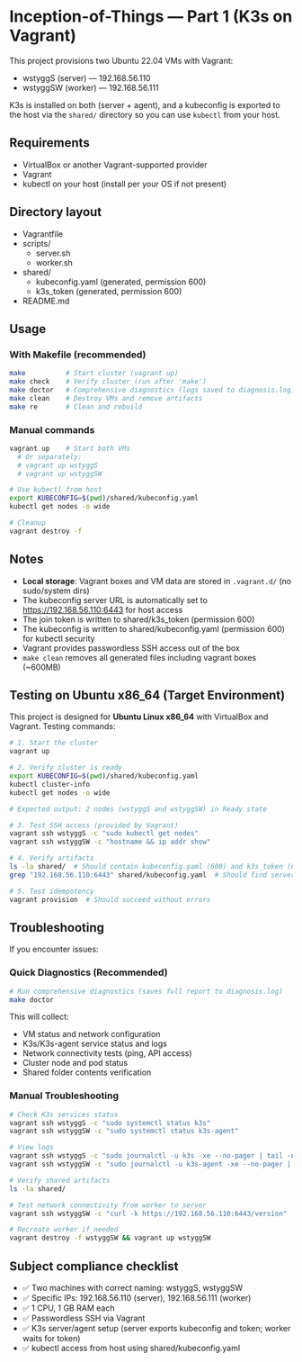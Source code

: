 # Inception-of-Things — Part 1 (K3s on Vagrant)

This project provisions two Ubuntu 22.04 VMs with Vagrant:
- wstyggS (server) — 192.168.56.110
- wstyggSW (worker) — 192.168.56.111

K3s is installed on both (server + agent), and a kubeconfig is exported to the host via the `shared/` directory so you can use `kubectl` from your host.

## Requirements
- VirtualBox or another Vagrant-supported provider
- Vagrant
- kubectl on your host (install per your OS if not present)

## Directory layout
- Vagrantfile
- scripts/
  - server.sh
  - worker.sh
- shared/
  - kubeconfig.yaml (generated, permission 600)
  - k3s_token (generated, permission 600)
- README.md

## Usage

### With Makefile (recommended)
```bash
make          # Start cluster (vagrant up)
make check    # Verify cluster (run after 'make')
make doctor   # Comprehensive diagnostics (logs saved to diagnosis.log)
make clean    # Destroy VMs and remove artifacts
make re       # Clean and rebuild
```

### Manual commands
```bash
vagrant up    # Start both VMs
  # Or separately:
  # vagrant up wstyggS
  # vagrant up wstyggSW

# Use kubectl from host
export KUBECONFIG=$(pwd)/shared/kubeconfig.yaml
kubectl get nodes -o wide

# Cleanup
vagrant destroy -f
```

## Notes
- **Local storage**: Vagrant boxes and VM data are stored in `.vagrant.d/` (no sudo/system dirs)
- The kubeconfig server URL is automatically set to https://192.168.56.110:6443 for host access
- The join token is written to shared/k3s_token (permission 600)
- The kubeconfig is written to shared/kubeconfig.yaml (permission 600) for kubectl security
- Vagrant provides passwordless SSH access out of the box
- `make clean` removes all generated files including vagrant boxes (~600MB)

## Testing on Ubuntu x86_64 (Target Environment)

This project is designed for **Ubuntu Linux x86_64** with VirtualBox and Vagrant. Testing commands:

```bash
# 1. Start the cluster
vagrant up

# 2. Verify cluster is ready
export KUBECONFIG=$(pwd)/shared/kubeconfig.yaml
kubectl cluster-info
kubectl get nodes -o wide

# Expected output: 2 nodes (wstyggS and wstyggSW) in Ready state

# 3. Test SSH access (provided by Vagrant)
vagrant ssh wstyggS -c "sudo kubectl get nodes"
vagrant ssh wstyggSW -c "hostname && ip addr show"

# 4. Verify artifacts
ls -la shared/  # Should contain kubeconfig.yaml (600) and k3s_token (600)
grep "192.168.56.110:6443" shared/kubeconfig.yaml  # Should find server URL

# 5. Test idempotency
vagrant provision  # Should succeed without errors
```

## Troubleshooting

If you encounter issues:

### Quick Diagnostics (Recommended)

```bash
# Run comprehensive diagnostics (saves full report to diagnosis.log)
make doctor
```

This will collect:
- VM status and network configuration
- K3s/K3s-agent service status and logs
- Network connectivity tests (ping, API access)
- Cluster node and pod status
- Shared folder contents verification

### Manual Troubleshooting

```bash
# Check K3s services status
vagrant ssh wstyggS -c "sudo systemctl status k3s"
vagrant ssh wstyggSW -c "sudo systemctl status k3s-agent"

# View logs
vagrant ssh wstyggS -c "sudo journalctl -u k3s -xe --no-pager | tail -n 50"
vagrant ssh wstyggSW -c "sudo journalctl -u k3s-agent -xe --no-pager | tail -n 50"

# Verify shared artifacts
ls -la shared/

# Test network connectivity from worker to server
vagrant ssh wstyggSW -c "curl -k https://192.168.56.110:6443/version"

# Recreate worker if needed
vagrant destroy -f wstyggSW && vagrant up wstyggSW
```

## Subject compliance checklist
- ✅ Two machines with correct naming: wstyggS, wstyggSW
- ✅ Specific IPs: 192.168.56.110 (server), 192.168.56.111 (worker)
- ✅ 1 CPU, 1 GB RAM each
- ✅ Passwordless SSH via Vagrant
- ✅ K3s server/agent setup (server exports kubeconfig and token; worker waits for token)
- ✅ kubectl access from host using shared/kubeconfig.yaml
